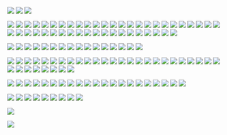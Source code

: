 ![](https://drive.google.com/uc?id=12ZKz9OVdpoYQZQz6yPrV3_29uEQbSeXR)
![](https://drive.google.com/uc?id=12E2ZD0AZD8uinZgsZ4v3PV8U770YoDq6) 
![](https://drive.google.com/uc?id=1-U8SHobgst-8Juu3oLR_OcPqBJ_iDliR)

![](https://drive.google.com/uc?id=1-oEoGlO8H5G4PM9PuhgSmAesvFRZuwNe) 
![](https://drive.google.com/uc?id=1-nvRww9oHe34Yt5GJxXfCB_XgFBDIBGp) 
![](https://drive.google.com/uc?id=1-j_-kSlBGMMLb9fkZWSLJV87tU5d495d) 
![](https://drive.google.com/uc?id=11x1FTARWgz86K7v4BZI1zRjs9kQWe1AT)
![](https://drive.google.com/uc?id=11Eb90QyCPHp1zkbhVuP2QrasrBWVFcht) 
![](https://drive.google.com/uc?id=122ZCr1WD5CPex1fNS2t-49MLO0kf-lzx) 
![](https://drive.google.com/uc?id=11_d4TOKoeepf2Yt0vCM3MvDUgPITe7le) 
![](https://drive.google.com/uc?id=11OeaS5_8b_L1QqXAM0AXKoYU3wDPnk3w) 
![](https://drive.google.com/uc?id=12IfR-5xX4wlJlRdkyXpTiFwJP6gfgSvS)
![](https://drive.google.com/uc?id=12DJMcqDqalxL0HPV_-Ih7jIQ1gR5Fwp0) 
![](https://drive.google.com/uc?id=12495_OgYXS4pTE4nOa0onzulPZnnYbHb) 
![](https://drive.google.com/uc?id=10u9hmjxyjRIbdZMXcGWida0CkaDqboIW) 
![](https://drive.google.com/uc?id=12LOYxBq2QYVhAnM7sVReEaR4mFAgpScR) 
![](https://drive.google.com/uc?id=1268O3a2_Xa-QG7-i2xOi1txXlPV6OaRe) 
![](https://drive.google.com/uc?id=12Mwu3hQnSk93eStbG-qU4HaDlrzpTWMI) 
![](https://drive.google.com/uc?id=12LSVupzjhrIdfMR85AHauAQAHxQ_hwFD) 
![](https://drive.google.com/uc?id=10w2x4KJhClzR4vRuABvc48rcQLtoRmJv) 
![](https://drive.google.com/uc?id=111b1KoPzeWUzFi3RX_0jISwNw9vYXgk0) 
![](https://drive.google.com/uc?id=11EEU_sBSdtrOhLcKSFTvLywveC5dBiRg) 
![](https://drive.google.com/uc?id=11ryWnga_2Tz2HfM6dDepIf5ou6LDnHSF) 
![](https://drive.google.com/uc?id=11sF6cvZdd9b6rAgRgnDTLREtNnCgPTJa)
![](https://drive.google.com/uc?id=11Ft_qS5Tx9UX1Il9fBN9BX7GpwjMAjmn) 
![](https://drive.google.com/uc?id=11xabTsP01y4nAFqq7Yod5-n3HR1Drh2I) 
![](https://drive.google.com/uc?id=11K0kGAwW4U-JoP_isL5i8d4-zgjfV69x) 
![](https://drive.google.com/uc?id=11gPX--wDFCKqUn4do7M9DbUS3n_34RMv)
![](https://drive.google.com/uc?id=12jU3C6vMLfl5gdKdK3mGkvNaZbDbvmtQ) 
![](https://drive.google.com/uc?id=13Atq59FpNE7UARRdij3yuKGjrkwiL68Z) 
![](https://drive.google.com/uc?id=12yVWs673n3snmAwt6uus8IDWShMOQ7M8) 
![](https://drive.google.com/uc?id=12FGSaU76Mrn9aBmQYw3JqsIs3Q55VPZs) 
![](https://drive.google.com/uc?id=11I7FRoBeOW8Wp6xVkPhLaqIlReZeT7Xn) 
![](https://drive.google.com/uc?id=13-WJvaJUxofwGApUmrPQRwzgVjPq3Qos) 
![](https://drive.google.com/uc?id=13Co1todmFjJprMfEJc-xP8GBPYYHkdLY) 
![](https://drive.google.com/uc?id=12xDHlN-c93AEeXXJXr4pkJcEIdexHZgW) 
![](https://drive.google.com/uc?id=12idG4q-EWhIU2Y2__1S9AUhZxhlvetbH) 
![](https://drive.google.com/uc?id=12qbk-aA4iaYhxnCFUGnIZ84awmIZQkE1) 
![](https://drive.google.com/uc?id=130VuhoZx5LhBBti7RJQImwFYYW0QDoOh) 
![](https://drive.google.com/uc?id=11UKJ254Z4r4vJZt6rW8gtfLY-yK_NXur) 
![](https://drive.google.com/uc?id=12-Y1TFtwWzDPaF7pUKJCCFdK68mQqfSX) 
![](https://drive.google.com/uc?id=12i1Z7zwSNSccdkihQx1e99TZ6w2YzNpG) 
![](https://drive.google.com/uc?id=11qbj_krzYyp3oTKAALQybuEiK4ImQPJz) 
![](https://drive.google.com/uc?id=134e5qwd4g8GDTHPNvqf4DjhrryEibpbN) 
![](https://drive.google.com/uc?id=133HNQT1R6Y1zTlzZwvnu6go2W4ipirHC) 
![](https://drive.google.com/uc?id=14n7nEmFJZIbIGRPiXCoSjnKOIEjuQpP1) 
![](https://drive.google.com/uc?id=14nq2TGo4HfxE6hFGgGrgmlm1RQUdHUrj) 
![](https://drive.google.com/uc?id=118MiHl9EKYfgF3qN_Rns-VSpuwaWOVLJ) 

![](https://drive.google.com/uc?id=13DG-V_yed4WdqHx-q2bWt481DHPWDi-D) 
![](https://drive.google.com/uc?id=13F8mWYx60i4zO2_rfQUrPtHDnqbv-Xh7) 
![](https://drive.google.com/uc?id=13F7hnPy6HQwKpzkIOpP_DdnOU1WyXS5b)
![](https://drive.google.com/uc?id=14ZV1Xo6IxB1XQ4mxkUg9W33aAGYW5ZZ6) 
![](https://drive.google.com/uc?id=13QVKVa1VVi2NIveV3ZKa627xPOopOxob) 
![](https://drive.google.com/uc?id=13ZLkuJoNqygmeWncodaRsK6sKTjURU4C) 
![](https://drive.google.com/uc?id=13Z3YpOL58Z6wLU8exhauJLmbVJ9XinJo)
![](https://drive.google.com/uc?id=150C-Rn7ZgC5W5zfBicphNtVTfL6DWSRQ)
![](https://drive.google.com/uc?id=13V1fjReSNohggECmrIOy9Bp1wl_z1_nu) 
![](https://drive.google.com/uc?id=13Yikv4s3-R6auZIUm2aY5espF3PvSH4K)
![](https://drive.google.com/uc?id=14upPWT00ciLKXq9_UFEvLBSCcDkItwwC) 
![](https://drive.google.com/uc?id=14m2f1zEGmwI6pe1R7VuuT34qOaIb9bkw) 
![](https://drive.google.com/uc?id=14hXMaj5BRF1pGzD90GAgEuOswCi7HBVN)
![](https://drive.google.com/uc?id=13SGZoivnX7ombbdbVkbiNf5UQsdwOyBY) 
![](https://drive.google.com/uc?id=14zZ5VHrSsbQ5_JYV5oYPzevd4ePWx8dw)
![](https://drive.google.com/uc?id=1-g_Q2GAURrtEkZXaF1EZEUucpQyc7bdv)


![](https://drive.google.com/uc?id=14S-Nna5ovh18ktS2jZ0s2VQmQJS9jBmz) 
![](https://drive.google.com/uc?id=16v1UPOJRcpNpky6sEjv6OZSQxt0XV-qj) 
![](https://drive.google.com/uc?id=14UgaqwSabYlCoOYO65ivap6w01zsIyjK) 
![](https://drive.google.com/uc?id=14WKZn-4kzrk7oIQDwVkRtEvhqMcZyC0v) 
![](https://drive.google.com/uc?id=17pw0tMuR6g3kiEhI-Y0OVCQrb-ozzIUd) 
![](https://drive.google.com/uc?id=18Wc0MHkyi967-lN_7JVMf5VzN-DnfLl9) 
![](https://drive.google.com/uc?id=13fFkvatqAZjYplqWIp_olEpodMbnIMis) 
![](https://drive.google.com/uc?id=13dRJ3Yf_4kH55LISUD4RtSGJdJ6TISbO) 
![](https://drive.google.com/uc?id=13bjFSczb-61R1dysTs5mOizMd9IGTFrK) 
![](https://drive.google.com/uc?id=13gBX5142WlNo52qhUPQZy8-h3KA0JwS7) 
![](https://drive.google.com/uc?id=17cEp-18Tj1ro_C1lZ2UuFHzOYWo2_rzf) 
![](https://drive.google.com/uc?id=17c_CHMd93ChLX5gLkJOZsuyd-z2KAO4A) 
![](https://drive.google.com/uc?id=17hHd9bZa1NzNE6HkRl8TtRpLgndm4Apt) 
![](https://drive.google.com/uc?id=17rwLMHYkzh2hmEFLnuunohQnVbwxYlVc) 
![](https://drive.google.com/uc?id=18A40JisV6C4Tvr5f98wkyfMxO36d0Vfo) 
![](https://drive.google.com/uc?id=18YU-cC0yoKVnuqOGD4AgjW4GkkBDXrjx) 
![](https://drive.google.com/uc?id=17jIBULJ-eMesPLqrygUzEFdS8Ownp3l8) 
![](https://drive.google.com/uc?id=17u-Rtk1y7tx-zYoGIJKMT9qP2f4UiYHm) 
![](https://drive.google.com/uc?id=189RQEeiP6Tko9BATJbfIVOPabc9i73iy) 
![](https://drive.google.com/uc?id=18AI2AAyeS10keiZ7ATNUNZtFcMeurq2_) 
![](https://drive.google.com/uc?id=13geV23LHA9h_y-eOIaldIJLbRpVwMDz9) 
![](https://drive.google.com/uc?id=189HVOWRwoTNirRUeuvv4-H8fs99aFhYM) 
![](https://drive.google.com/uc?id=17xETF4wCuhQkz19pzT13Oq0_NXsaY5NC) 
![](https://drive.google.com/uc?id=188BNpQ0RblpsNdd4SXi1_v2iSI4bAq-o) 
![](https://drive.google.com/uc?id=13jjIuDJOZDtOzcL47l1E9TX3RU0YC3Gu) 
![](https://drive.google.com/uc?id=17fXdo0K10Rjy6Kovp_GSye1obnUtrl32) 
![](https://drive.google.com/uc?id=189dHN08fs0JOPw2h1XAyS0MmrEELpE9j) 
![](https://drive.google.com/uc?id=17uw8sDdiyTJb7YHD69XmniCRmUheNXW7) 
![](https://drive.google.com/uc?id=14emvbvO6JeV_mCmxFAbpJ1170yoMvf_W) 
![](https://drive.google.com/uc?id=17wyAt-NzpXDBTXrNrs4pn0X9zi9zJK9U) 
![](https://drive.google.com/uc?id=16wQvn-__ahs-kB_A__gbLzpANEg5fsxK) 
![](https://drive.google.com/uc?id=184UKqQNG5cRatsWO53sDvUPcsJfou2P) 
![](https://drive.google.com/uc?id=17QZLvcAgFChs2SCtcc5z9EZl9d-zWQ-2) 

![](https://drive.google.com/uc?id=13kmZTMsLJf-CraGxUK2p3TAAMZOBjtfi) 
![](https://drive.google.com/uc?id=18iNhy8ArpxdeHMaxUnmesCAfFFp7OlID) 
![](https://drive.google.com/uc?id=18GcsK50iQxXMrbTVT6wBQBxUvIxcDpCz) 
![](https://drive.google.com/uc?id=18BGau08BM3oFOhQ9nFymEtLLZC1r0LVB) 
![](https://drive.google.com/uc?id=14HG6Duu73BIqmr1tQ59PuBFeUfb0ne7a) 
![](https://drive.google.com/uc?id=17HCb69vhAKLnKhcYp0S6CdPYrb7omgcX) 
![](https://drive.google.com/uc?id=18b9TPUahNJ6-18mcaWJJz0N7Mvjk7Fs4) 
![](https://drive.google.com/uc?id=13pUsPSmCqxCHqHMurI60G_GHl5ukeav1)
![](https://drive.google.com/uc?id=17CO1c1EJ95OMR22O4YuCELAQh14Id_0u) 
![](https://drive.google.com/uc?id=13rFTDa0fMKjiZrUVP4fjk--wRRjBrQcv) 
![](https://drive.google.com/uc?id=13ymzG4FwQoi3WkvCE2aYubvEdUuZf-K7) 
![](https://drive.google.com/uc?id=13xePS8vpXdVpu1VjE8a7HJQ41pw2A2Vp) 
![](https://drive.google.com/uc?id=17PpcXj2sRi-5TzRoosv2Yp2bdfBO2akG) 
![](https://drive.google.com/uc?id=17MKwXnyNn_jn3rw1MsVAe7fLT9xMpJ32) 
![](https://drive.google.com/uc?id=17MXShbTrUjRGuNCqZpjW67NqUjQIyafL) 
![](https://drive.google.com/uc?id=17Mcz_iqTWT9ePGaripZThRX-xjZ9ol19) 
![](https://drive.google.com/uc?id=17D5fULyueVRVt3wCUzoGFHYnsh7SY9LE) 
![](https://drive.google.com/uc?id=17P0_TMfuG0T1HDUcM3QUxwM5PMMHh6dG) 
![](https://drive.google.com/uc?id=1785QOqL24AVY80uVFq6jKfuuERzEevFH) 
![](https://drive.google.com/uc?id=17AIltidCGnN3ky6pPr-_ugwt9mhwVWL3) 
![](https://drive.google.com/uc?id=142L9h5kLRlniC2A-lki8V2ILraYwU_PL) 

![](https://drive.google.com/uc?id=176zprZlIzHcRyoL8hY_v8PDXdGeFxUqu) 
![](https://drive.google.com/uc?id=18OirTCcgCleZlo7gX9b51heaQX40hIAg) 
![](https://drive.google.com/uc?id=177vsKsU2msNPXG6yjgjjOGM8zncJG-Yp) 
![](https://drive.google.com/uc?id=145dBUKDU8ghHvKYJmJS751FcdI789hb6) 
![](https://drive.google.com/uc?id=1459JKsKU9H_5Qd0N-4XSoyAQMReoOc0Z) 
![](https://drive.google.com/uc?id=147kURqBZWCsDI-b0pkXuA9-OH_HxSy0R) 
![](https://drive.google.com/uc?id=1461G85hWgaE8QVcKjSMuKW5y0XFVEvUP) 
![](https://drive.google.com/uc?id=18JXhhsol1Hb2-IIqCIy9amaP_aG--3ZX) 
![](https://drive.google.com/uc?id=18Mnf2XM2WODiMz76C0uFiG9Q4CIpDs2w) 

![](https://drive.google.com/uc?id=14Rrk1wiMMYD2VdIxBXEsS-uggibsek93) 


![](https://drive.google.com/uc?id=14Wi5u8Ae9V4Svg2PUzs03Y_ajPWr7jY9) 
